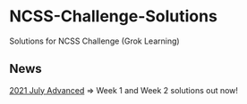 # NCSS-Challenge-Solutions
Solutions for NCSS Challenge (Grok Learning)

## News
[2021 July Advanced](2021_Jul_Advanced) => Week 1 and Week 2 solutions out now!

